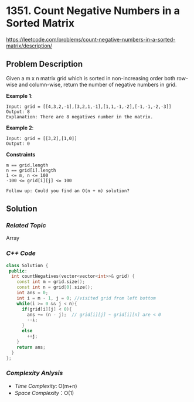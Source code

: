 # 1351. Count Negative Numbers in a Sorted Matrix
https://leetcode.com/problems/count-negative-numbers-in-a-sorted-matrix/description/

## Problem Description

Given a m x n matrix grid which is sorted in non-increasing order both row-wise and column-wise, return the number of negative numbers in grid.

**Example 1**:
```
Input: grid = [[4,3,2,-1],[3,2,1,-1],[1,1,-1,-2],[-1,-1,-2,-3]]
Output: 8
Explanation: There are 8 negatives number in the matrix.
```
**Example 2**:
```
Input: grid = [[3,2],[1,0]]
Output: 0
```

**Constraints**
```
m == grid.length
n == grid[i].length
1 <= m, n <= 100
-100 <= grid[i][j] <= 100

Follow up: Could you find an O(n + m) solution?
```

## Solution

### _Related Topic_
   Array

### _C++ Code_
```cpp
class Solution {
 public:
  int countNegatives(vector<vector<int>>& grid) {
    const int m = grid.size();
    const int n = grid[0].size();
    int ans = 0;
    int i = m - 1, j = 0; //visited grid from left bottom
    while(i >= 0 && j < n){
      if(grid[i][j] < 0){
        ans += (n - j);  // grid[i][j] ~ grid[i][n] are < 0
        --i;
      }
      else
        ++j;
    }
    return ans;
  }
};
```

### _Complexity Anlysis_
- _Time Complexity_: O(m+n)
- _Space Complexity_：O(1)
